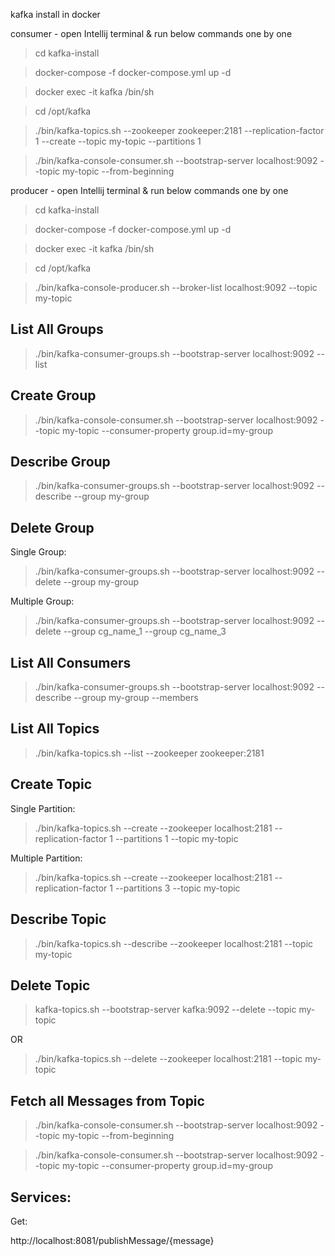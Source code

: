 kafka install in docker

consumer - open Intellij terminal & run below commands one by one

> cd kafka-install

> docker-compose -f docker-compose.yml up -d

> docker exec -it kafka /bin/sh

> cd /opt/kafka

> ./bin/kafka-topics.sh --zookeeper zookeeper:2181 --replication-factor 1 --create --topic my-topic --partitions 1

> ./bin/kafka-console-consumer.sh --bootstrap-server localhost:9092 --topic my-topic --from-beginning

producer - open Intellij terminal & run below commands one by one

> cd kafka-install

> docker-compose -f docker-compose.yml up -d

> docker exec -it kafka /bin/sh

> cd /opt/kafka

> ./bin/kafka-console-producer.sh --broker-list localhost:9092 --topic my-topic


List All Groups
------------------
> ./bin/kafka-consumer-groups.sh --bootstrap-server localhost:9092 --list

Create Group
----------------
> ./bin/kafka-console-consumer.sh --bootstrap-server localhost:9092 --topic my-topic --consumer-property
> group.id=my-group

Describe Group
------------------
> ./bin/kafka-consumer-groups.sh --bootstrap-server localhost:9092 --describe --group my-group

Delete Group
------------------
Single Group:

> ./bin/kafka-consumer-groups.sh --bootstrap-server localhost:9092 --delete --group my-group

Multiple Group:

> ./bin/kafka-consumer-groups.sh --bootstrap-server localhost:9092 --delete --group cg_name_1 --group cg_name_3

List All Consumers
-------------------
> ./bin/kafka-consumer-groups.sh --bootstrap-server localhost:9092 --describe --group my-group --members


List All Topics
-------------------
> ./bin/kafka-topics.sh --list --zookeeper zookeeper:2181

Create Topic
-------------------

Single Partition:
> ./bin/kafka-topics.sh --create --zookeeper localhost:2181 --replication-factor 1 --partitions 1 --topic my-topic

Multiple Partition:
> ./bin/kafka-topics.sh --create --zookeeper localhost:2181 --replication-factor 1 --partitions 3 --topic my-topic

Describe Topic
------------------
> ./bin/kafka-topics.sh --describe --zookeeper localhost:2181 --topic my-topic

Delete Topic
------------------
> kafka-topics.sh --bootstrap-server kafka:9092 --delete --topic my-topic

OR

> ./bin/kafka-topics.sh --delete --zookeeper localhost:2181 --topic my-topic


Fetch all Messages from Topic
------------------------------
> ./bin/kafka-console-consumer.sh --bootstrap-server localhost:9092 --topic my-topic --from-beginning

> ./bin/kafka-console-consumer.sh --bootstrap-server localhost:9092 --topic my-topic --consumer-property
> group.id=my-group


Services:
---------------
Get:

http://localhost:8081/publishMessage/{message}

